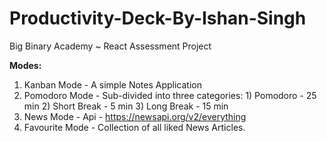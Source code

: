 # Productivity-Deck-By-Ishan-Singh

Big Binary Academy ~ React Assessment Project

__Modes:__
1) Kanban Mode - A simple Notes Application
2) Pomodoro Mode - Sub-divided into three categories: 1) Pomodoro - 25 min   2) Short Break - 5 min   3) Long Break - 15 min
3) News Mode - Api - https://newsapi.org/v2/everything
4) Favourite Mode - Collection of all liked News Articles.

